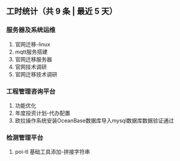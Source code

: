 ﻿## 工时统计（共 9 条 | 最近 5 天）

### 服务器及系统运维

1. 官网迁移-linux
2. mqtt服务搭建
3. 官网迁移服务器
4. 官网技术调研
5. 官网迁移技术调研

### 工程管理咨询平台

1. 功能优化
2. 年度投资计划-代办配置
3. 欧拉操作系统安装OceanBase数据库导入mysql数据库数据验证通过

### 检测管理平台

1. poi-tl 基础工具添加-拼接字符串 

